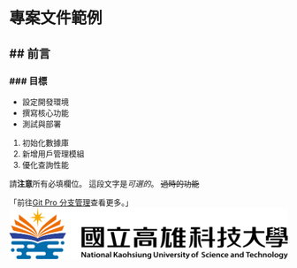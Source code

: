 # 專案文件範例
## ## 前言
### ### 目標

- 設定開發環境
- 撰寫核心功能
- 測試與部署

1. 初始化數據庫
2. 新增用戶管理模組
3. 優化查詢性能

請**注意**所有必填欄位。
這段文字是*可選的*。
~~過時的功能~~

「前往[Git Pro 分支管理](https://www.progit.cn/chapter_3_branch/git.html)查看更多。」
![高科大](nkust.png)
